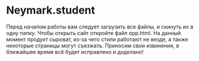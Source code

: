 # Neymark.student
Перед началом работы вам следует загрузить все файлы, и скинуть их в одну папку.
Чтобы открыть сайт откройте файл opp.html.
На данный момент продукт сыроват, из-за чего стили работают не везде, а также некоторые страницы могут съезжать.
Приносим свои извинения, в ближайшее время всё будет исправлено и доделано!
